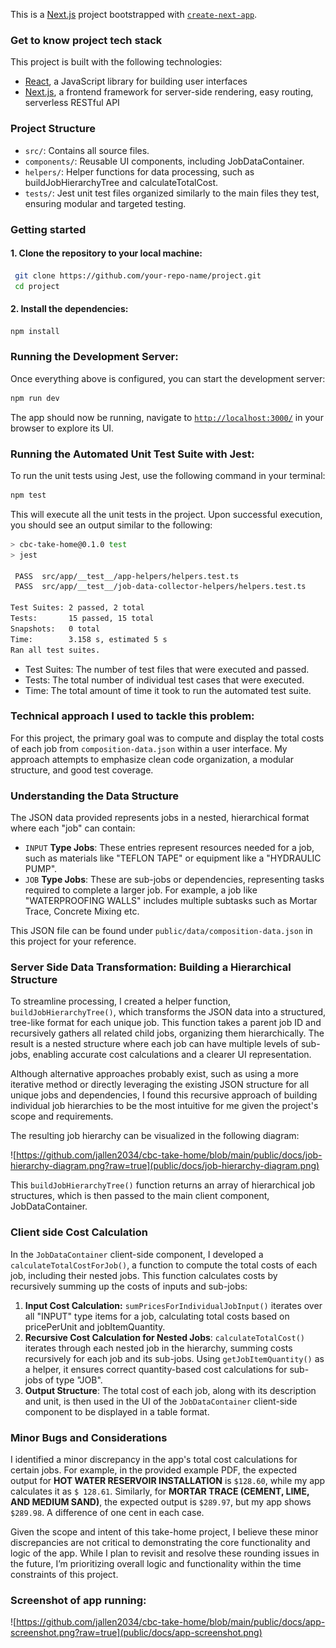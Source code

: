 This is a [Next.js](https://nextjs.org/) project bootstrapped with [
`create-next-app`](https://github.com/vercel/next.js/tree/canary/packages/create-next-app).

### Get to know project tech stack

This project is built with the following technologies:

- [React](https://reactjs.org/), a JavaScript library for building user interfaces
- [Next.js](https://nextjs.org/), a frontend framework for server-side rendering, easy routing, serverless RESTful API

### Project Structure

- `src/`: Contains all source files.
- `components/`: Reusable UI components, including JobDataContainer.
- `helpers/`: Helper functions for data processing, such as buildJobHierarchyTree and calculateTotalCost.
- `tests/`: Jest unit test files organized similarly to the main files they test, ensuring modular and targeted testing.

### Getting started

#### 1. Clone the repository to your local machine:

```bash
 git clone https://github.com/your-repo-name/project.git
 cd project
```

#### 2. Install the dependencies:

```bash
npm install
```

### Running the Development Server:

Once everything above is configured, you can start the development server:

```bash
npm run dev
```
The app should now be running, navigate to [`http://localhost:3000/`](http://localhost:3000/) in your browser to explore
its UI.

### Running the Automated Unit Test Suite with Jest:

To run the unit tests using Jest, use the following command in your terminal:

```bash
npm test
```

This will execute all the unit tests in the project. Upon successful execution, you should see an output similar to the
following:

```bash
> cbc-take-home@0.1.0 test
> jest

 PASS  src/app/__test__/app-helpers/helpers.test.ts
 PASS  src/app/__test__/job-data-collector-helpers/helpers.test.ts

Test Suites: 2 passed, 2 total
Tests:       15 passed, 15 total
Snapshots:   0 total
Time:        3.158 s, estimated 5 s
Ran all test suites.
```

- Test Suites: The number of test files that were executed and passed.
- Tests: The total number of individual test cases that were executed.
- Time: The total amount of time it took to run the automated test suite.

### Technical approach I used to tackle this problem:

For this project, the primary goal was to compute and display the total costs of each job from
`composition-data.json` within a user interface. My approach attempts to emphasize clean code organization,
a modular structure, and good test coverage.

### Understanding the Data Structure

The JSON data provided represents jobs in a nested, hierarchical format where each "job" can contain:

- `INPUT` **Type Jobs**: These entries represent resources needed for a job, such as materials like "TEFLON TAPE" or
  equipment like a "HYDRAULIC PUMP".
- `JOB` **Type Jobs**: These are sub-jobs or dependencies, representing tasks required to complete a larger job. For
  example, a job like "WATERPROOFING WALLS" includes multiple subtasks such as Mortar Trace, Concrete Mixing etc.

This JSON file can be found under `public/data/composition-data.json` in this project for your reference.

### Server Side Data Transformation: Building a Hierarchical Structure

To streamline processing, I created a helper function, `buildJobHierarchyTree()`, which transforms the JSON data into a
structured, tree-like format for each unique job. This function takes a parent job ID and recursively gathers all
related child jobs, organizing them hierarchically. The result is a nested structure where each job can have multiple
levels of sub-jobs, enabling accurate cost calculations and a clearer UI representation.

Although alternative approaches probably exist, such as using a more iterative method or directly leveraging the existing JSON
structure for all unique jobs and dependencies, I found this recursive approach of building individual job hierarchies
to be the most intuitive for me given the project's scope and requirements.

The resulting job hierarchy can be visualized in the following diagram:

![https://github.com/jallen2034/cbc-take-home/blob/main/public/docs/job-hierarchy-diagram.png?raw=true](public/docs/job-hierarchy-diagram.png)

This `buildJobHierarchyTree()` function returns an array of hierarchical job structures, which is then passed to the
main client component, JobDataContainer.

### Client side Cost Calculation

In the `JobDataContainer` client-side component, I developed a `calculateTotalCostForJob()`, a function to compute the
total costs of each
job, including their nested jobs. This function calculates costs by recursively summing up the costs of inputs and
sub-jobs:

1. **Input Cost Calculation:** `sumPricesForIndividualJobInput()` iterates over all "INPUT" type items for a job,
   calculating total costs based on pricePerUnit and jobItemQuantity.
2. **Recursive Cost Calculation for Nested Jobs**: `calculateTotalCost()` iterates through each nested job in the
   hierarchy, summing costs recursively for each job and its sub-jobs. Using `getJobItemQuantity()` as a helper, it
   ensures correct quantity-based cost calculations for sub-jobs of type "JOB".
3. **Output Structure**: The total cost of each job, along with its description and unit, is then used in the UI of the
   `JobDataContainer` client-side component to be displayed in a table format.

### Minor Bugs and Considerations

I identified a minor discrepancy in the app's total cost calculations for certain jobs. For example, in the provided
example PDF, the expected output for **HOT WATER RESERVOIR INSTALLATION** is `$128.60`, while my app calculates it as `$
128.61`. Similarly, for **MORTAR TRACE (CEMENT, LIME, AND MEDIUM SAND)**, the expected output
is `$289.97`, but my app shows `$289.98`. A difference of one cent in each case.

Given the scope and intent of this take-home project, I believe these minor discrepancies are not critical to
demonstrating the core functionality and logic of the app. While I plan to revisit and resolve these rounding issues in
the future, I’m prioritizing overall logic and functionality within the time constraints of this project.

### Screenshot of app running:

![https://github.com/jallen2034/cbc-take-home/blob/main/public/docs/app-screenshot.png?raw=true](public/docs/app-screenshot.png)

